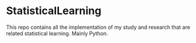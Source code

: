 # StatisticalLearning
This repo contains all the implementation of my study and research that are related statistical learning.
Mainly Python.
